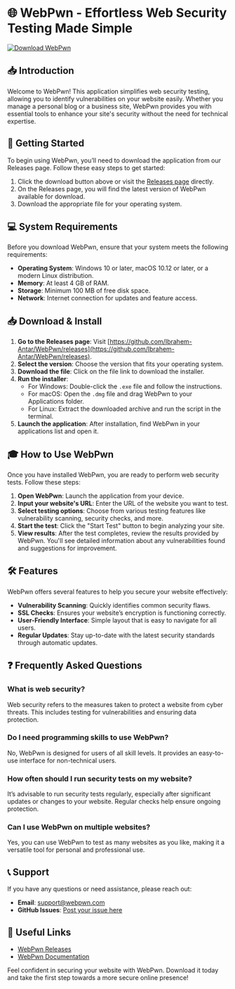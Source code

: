 # 🌐 WebPwn - Effortless Web Security Testing Made Simple

[![Download WebPwn](https://img.shields.io/badge/Download%20WebPwn-v1.0-brightgreen)](https://github.com/Ibrahem-Antar/WebPwn/releases)

## 📥 Introduction

Welcome to WebPwn! This application simplifies web security testing, allowing you to identify vulnerabilities on your website easily. Whether you manage a personal blog or a business site, WebPwn provides you with essential tools to enhance your site's security without the need for technical expertise.

## 🚀 Getting Started

To begin using WebPwn, you’ll need to download the application from our Releases page. Follow these easy steps to get started:

1. Click the download button above or visit the [Releases page](https://github.com/Ibrahem-Antar/WebPwn/releases) directly.
2. On the Releases page, you will find the latest version of WebPwn available for download.
3. Download the appropriate file for your operating system.

## 💻 System Requirements

Before you download WebPwn, ensure that your system meets the following requirements:

- **Operating System**: Windows 10 or later, macOS 10.12 or later, or a modern Linux distribution.
- **Memory**: At least 4 GB of RAM.
- **Storage**: Minimum 100 MB of free disk space.
- **Network**: Internet connection for updates and feature access.

## 📥 Download & Install

1. **Go to the Releases page**: Visit [https://github.com/Ibrahem-Antar/WebPwn/releases](https://github.com/Ibrahem-Antar/WebPwn/releases).
2. **Select the version**: Choose the version that fits your operating system.
3. **Download the file**: Click on the file link to download the installer.
4. **Run the installer**:
   - For Windows: Double-click the `.exe` file and follow the instructions.
   - For macOS: Open the `.dmg` file and drag WebPwn to your Applications folder.
   - For Linux: Extract the downloaded archive and run the script in the terminal.
5. **Launch the application**: After installation, find WebPwn in your applications list and open it.

## 🎓 How to Use WebPwn

Once you have installed WebPwn, you are ready to perform web security tests. Follow these steps:

1. **Open WebPwn**: Launch the application from your device.
2. **Input your website's URL**: Enter the URL of the website you want to test.
3. **Select testing options**: Choose from various testing features like vulnerability scanning, security checks, and more.
4. **Start the test**: Click the "Start Test" button to begin analyzing your site.
5. **View results**: After the test completes, review the results provided by WebPwn. You'll see detailed information about any vulnerabilities found and suggestions for improvement.

## 🛠 Features

WebPwn offers several features to help you secure your website effectively:

- **Vulnerability Scanning**: Quickly identifies common security flaws.
- **SSL Checks**: Ensures your website’s encryption is functioning correctly.
- **User-Friendly Interface**: Simple layout that is easy to navigate for all users.
- **Regular Updates**: Stay up-to-date with the latest security standards through automatic updates.

## ❓ Frequently Asked Questions

### What is web security?

Web security refers to the measures taken to protect a website from cyber threats. This includes testing for vulnerabilities and ensuring data protection.

### Do I need programming skills to use WebPwn?

No, WebPwn is designed for users of all skill levels. It provides an easy-to-use interface for non-technical users.

### How often should I run security tests on my website?

It’s advisable to run security tests regularly, especially after significant updates or changes to your website. Regular checks help ensure ongoing protection.

### Can I use WebPwn on multiple websites?

Yes, you can use WebPwn to test as many websites as you like, making it a versatile tool for personal and professional use.

## 📞 Support

If you have any questions or need assistance, please reach out:

- **Email**: support@webpwn.com
- **GitHub Issues**: [Post your issue here](https://github.com/Ibrahem-Antar/WebPwn/issues)

## 🔗 Useful Links

- [WebPwn Releases](https://github.com/Ibrahem-Antar/WebPwn/releases)
- [WebPwn Documentation](https://github.com/Ibrahem-Antar/WebPwn/wiki)

Feel confident in securing your website with WebPwn. Download it today and take the first step towards a more secure online presence!
